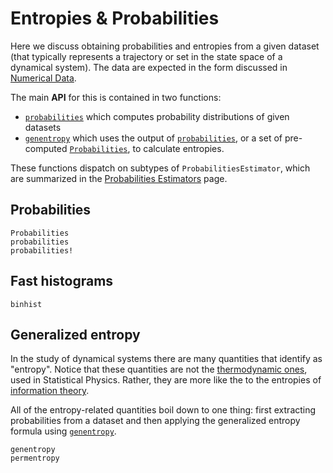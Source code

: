 # Entropies & Probabilities

Here we discuss obtaining probabilities and entropies from a given dataset (that typically represents a trajectory or set in the state space of a dynamical system).
The data are expected in the form discussed in [Numerical Data](@ref).

The main **API** for this is contained in two functions:

* [`probabilities`](@ref) which computes probability distributions of given datasets
* [`genentropy`](@ref) which uses the output of [`probabilities`](@ref), or a set of pre-computed [`Probabilities`](@ref), to calculate entropies.

These functions dispatch on subtypes of `ProbabilitiesEstimator`, which are summarized in the [Probabilities Estimators](@ref) page.

## Probabilities

```@docs
Probabilities
probabilities
probabilities!
```

## Fast histograms

```@docs
binhist
```

## Generalized entropy

In the study of dynamical systems there are many quantities that identify as "entropy".
Notice that these quantities are not the [thermodynamic ones](https://en.wikipedia.org/wiki/Entropy), used in Statistical Physics.
Rather, they are more like the to the entropies of [information theory](https://en.wikipedia.org/wiki/Entropy_(information_theory)).

All of the entropy-related quantities boil down to one thing: first extracting probabilities from a dataset and then applying the generalized entropy formula using [`genentropy`](@ref).

```@docs
genentropy
permentropy
```
